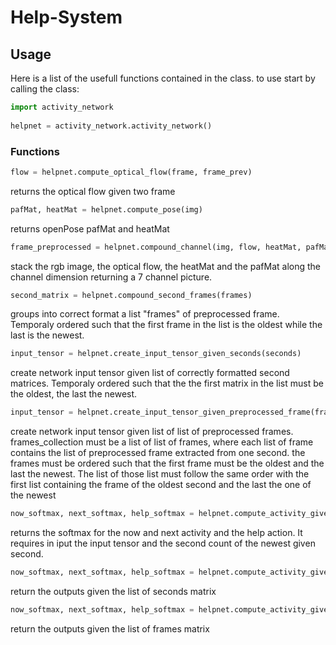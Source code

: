 # Help-System

## Usage

Here is a list of the usefull functions contained in the class. to use start by calling the class:

```python
import activity_network
  
helpnet = activity_network.activity_network()
```

### Functions

```python
flow = helpnet.compute_optical_flow(frame, frame_prev)
```

returns the optical flow given two frame
  
```python
pafMat, heatMat = helpnet.compute_pose(img)
```
  
returns openPose pafMat and heatMat
    
```python
frame_preprocessed = helpnet.compound_channel(img, flow, heatMat, pafMat)
```
 
stack the rgb image, the optical flow, the heatMat and the pafMat along the channel dimension returning a 7 channel picture.

```python
second_matrix = helpnet.compound_second_frames(frames)
```

groups into correct format a list "frames" of preprocessed frame.
Temporaly ordered such that the first frame in the list is the 
oldest while the last is the newest.

```python
input_tensor = helpnet.create_input_tensor_given_seconds(seconds)
```

create network input tensor given list of correctly formatted 
second matrices. Temporaly ordered such that the the first matrix
in the list must be the oldest, the last the newest.

```python
input_tensor = helpnet.create_input_tensor_given_preprocessed_frame(frames_collection)
```
create network input tensor given list of list of preprocessed frames.
frames_collection must be a list of list of frames, where each list of frame
contains the list of preprocessed frame extracted from one second. the frames
must be ordered such that the first frame must be the oldest and the last the
newest. The list of those list must follow the same order with the first list
containing the frame of the oldest second and the last the one of the newest

```python
now_softmax, next_softmax, help_softmax = helpnet.compute_activity_given_tensor(input_tensor, second_count)
```

returns the softmax for the now and next activity and the help action. It requires in iput the input tensor and the second count of the newest given second.

```python
now_softmax, next_softmax, help_softmax = helpnet.compute_activity_given_seconds_matrix(input_tensor, second_count)
```
return the outputs given the list of seconds matrix

```python
now_softmax, next_softmax, help_softmax = helpnet.compute_activity_given_frame_list(input_tensor, second_count)
```

return the outputs given the list of frames matrix


